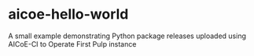 # aicoe-hello-world

A small example demonstrating Python package releases uploaded using AICoE-CI to Operate First Pulp instance
